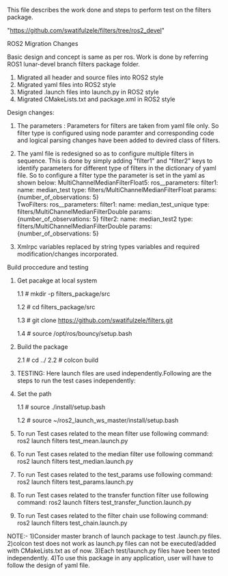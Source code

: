 This file describes the work done and steps to perform test on the filters package.

"https://github.com/swatifulzele/filters/tree/ros2_devel"

ROS2 Migration Changes

Basic design and concept is same as per ros.
Work is done by referring ROS1 lunar-devel branch filters package folder. 
1) Migrated all header and source files into ROS2 style 
2) Migrated yaml files into ROS2 style
3) Migrated .launch files into launch.py in ROS2 style
4) Migrated CMakeLists.txt and package.xml in ROS2 style

Design changes:

1. The parameters :
Parameters for filters are taken from yaml file only. So filter type is configured using node paramter 
and corresponding code and logical parsing changes have been added to devired class of filters. 

2. The yaml file is redesigned so as to configure multiple filters in sequence. This is done by simply adding "filter1" and "filter2" keys to identify parameters for different type of filters in the dictionary of yaml file. So to configure a filter type the parameter is set in the yaml as shown below:
MultiChannelMedianFilterFloat5:
        ros__parameters:
                filter1:
                        name: median_test
                        type: filters/MultiChannelMedianFilterFloat
                        params: {number_of_observations: 5}  
TwoFilters:
        ros__parameters:
                filter1:
                        name: median_test_unique
                        type: filters/MultiChannelMedianFilterDouble
                        params: {number_of_observations: 5}
                filter2:
                        name: median_test2
                        type: filters/MultiChannelMedianFilterDouble
                        params: {number_of_observations: 5}      

3. Xmlrpc variables replaced by string types variables and required modification/changes incorporated. 

Build proccedure and testing

1. Get pacakge at local system 

	1.1 # mkdir -p filters_package/src

	1.2 # cd filters_package/src
	
	1.3 # git clone https://github.com/swatifulzele/filters.git 

	1.4 # source /opt/ros/bouncy/setup.bash 

		

2. Build the package

	 2.1 # cd ../
	 2.2 # colcon build

3. TESTING:
Here launch files are used independently.Following are the steps to run the test cases independently:
 
1. Set the path  

	1.1 # source ./install/setup.bash 

	1.2 # source ~/ros2_launch_ws_master/install/setup.bash 

2. To run Test cases related to the mean filter use following command:
ros2 launch filters test_mean.launch.py

3. To run Test cases related to the median filter use following command:
ros2 launch filters test_median.launch.py

4. To run Test cases related to the test_params use following command:
ros2 launch filters test_params.launch.py

5. To run Test cases related to the transfer function filter use following command:
ros2 launch filters test_transfer_function.launch.py

6. To run Test cases related to the filter chain  use following command:
ros2 launch filters test_chain.launch.py

NOTE:- 1)Consider master branch of launch package to test .launch.py files. 
       2)colcon test does not work as launch.py files can not be executed/added with CMakeLists.txt as of now.
       3)Each test/launch.py files have been tested independently.
       4)To use this package in any application, user will have to follow the design of yaml file.  
